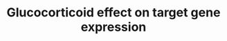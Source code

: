 ---
annotations:
- type: Pathway Ontology
  value: glucocorticoid signaling pathway
authors:
- Rfijten
- MaintBot
- Khanspers
- Ddigles
- Egonw
- Mkutmon
- Eweitz
description: This pathway provides a clear view of the effects of Glucocorticoids
  on target gene expression when binding to the GR (glucocorticoid receptor). Inhibiting
  and activiting effects are given as a result of target gene activation. It summarizes
  the article of Pelaia et al, 2002, which explains the pathway very detailed.
last-edited: 2021-05-16
organisms:
- Rattus norvegicus
redirect_from:
- /index.php/Pathway:WP1963
- /instance/WP1963
schema-jsonld:
- '@context': https://schema.org/
  '@id': https://wikipathways.github.io/pathways/WP1963.html
  '@type': Dataset
  creator:
    '@type': Organization
    name: WikiPathways
  description: This pathway provides a clear view of the effects of Glucocorticoids
    on target gene expression when binding to the GR (glucocorticoid receptor). Inhibiting
    and activiting effects are given as a result of target gene activation. It summarizes
    the article of Pelaia et al, 2002, which explains the pathway very detailed.
  keywords:
  - p59
  - lipocortin-1
  - DNA unwinding
  - Glucocorticoids
  - GILZ
  - chemokines
  - beta2 adrenergic receptor
  - Anti-Inflammatory Proteins
  - Hsp90aa1
  - phospholipase A2
  - lipid mediators
  - Glucocorticoid Receptor
  - adhesion molecules
  - mediator-synthesizing enzymes
  - Rras
  - GITR
  - Nf-kB, etc
  - COX-2
  - Hsp70
  - Hsp90ab1
  - MAP kinase pathway
  - cytokines
  - Nf-kB
  - IkB-alpha
  license: CC0
  name: Glucocorticoid effect on target gene expression
seo: CreativeWork
title: Glucocorticoid effect on target gene expression
wpid: WP1963
---